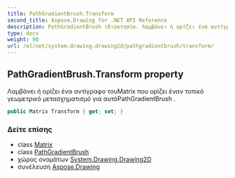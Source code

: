 ```yaml
---
title: PathGradientBrush.Transform
second_title: Aspose.Drawing for .NET API Reference
description: PathGradientBrush ιδιοκτησία. Λαμβάνει ή ορίζει ένα αντίγραφο τουMatrix που ορίζει έναν τοπικό γεωμετρικό μετασχηματισμό για αυτόPathGradientBrush .
type: docs
weight: 90
url: /el/net/system.drawing.drawing2d/pathgradientbrush/transform/
---
```

## PathGradientBrush.Transform property

Λαμβάνει ή ορίζει ένα αντίγραφο τουMatrix που ορίζει έναν τοπικό γεωμετρικό μετασχηματισμό για αυτόPathGradientBrush .

```csharp
public Matrix Transform { get; set; }
```

### Δείτε επίσης

* class [Matrix](../../matrix/)
* class [PathGradientBrush](../)
* χώρος ονομάτων [System.Drawing.Drawing2D](../../pathgradientbrush/)
* συνέλευση [Aspose.Drawing](../../../)


